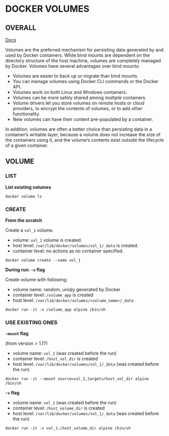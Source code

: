 # DOCKER VOLUMES

## OVERALL

[Docs](https://docs.docker.com/storage/volumes/)

Volumes are the preferred mechanism for persisting data generated by and used by Docker containers. While bind mounts are dependent on the directory structure of the host machine, volumes are completely managed by Docker. Volumes have several advantages over bind mounts:

  - Volumes are easier to back up or migrate than bind mounts.
  - You can manage volumes using Docker CLI commands or the Docker API.
  - Volumes work on both Linux and Windows containers.
  - Volumes can be more safely shared among multiple containers.
  - Volume drivers let you store volumes on remote hosts or cloud providers, to encrypt the contents of volumes, or to add other functionality.
  - New volumes can have their content pre-populated by a container.

In addition, volumes are often a better choice than persisting data in a container’s writable layer, because a volume does not increase the size of the containers using it, and the volume’s contents exist outside the lifecycle of a given container.



## VOLUME

### LIST

**List existing volumes**
```
docker volume ls
```

### CREATE

**From the scratch**

Create a `vol_1` volume.

  - volume: `vol_1` volume is created.
  - host level: `/var/lib/docker/volumes/vol_1/_data` is created.
  - container level: no actions as no container specified.
```
docker volume create --name vol_1
```


**During run: `-v` flag**

Create volume with following:

  - volume name: random, uniqly generated by Docker
  - container level: `/volume_app` is created
  - host level: `/var/lib/docker/volumes/<volume_name>/_data`
```
docker run -it -v /volume_app alpine /bin/sh
```


### USE EXISTING ONES


 **`-mount` flag** 
 
 (from version > 1.17)
 
  - volume name: `vol_1` (was created before the run)
  - container level: `/host_vol_dir` is created
  - host level: `/var/lib/docker/volumes/vol_1/_data` (was created before the run)
  
```
docker run -it --mount source=vol_1,target=/host_vol_dir alpine /bin/sh
```


 **`-v` flag**
 
  - volume name: `vol_1` (was created before the run)
  - container level: `/host_volume_dir` is created
  - host level: `/var/lib/docker/volumes/vol_1/_data` (was created before the run)
  
```
docker run -it -v vol_1:/host_volume_dir alpine /bin/sh
```










































